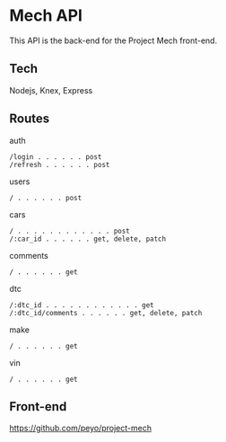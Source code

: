 # Mech API

This API is the back-end for the Project Mech front-end.

## Tech
Nodejs, Knex, Express

## Routes
auth
```
/login . . . . . . post
/refresh . . . . . . post
```

users
```
/ . . . . . . post
```

cars
```
/ . . . . . . . . . . . . post
/:car_id . . . . . . get, delete, patch
```

comments
```
/ . . . . . . get
```

dtc
```
/:dtc_id . . . . . . . . . . . . get
/:dtc_id/comments . . . . . . get, delete, patch
```

make
```
/ . . . . . . get
```

vin
```
/ . . . . . . get
```

## Front-end
https://github.com/peyo/project-mech
